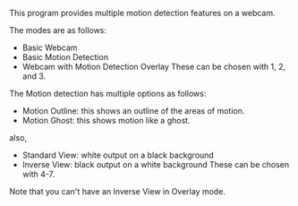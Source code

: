 This program provides multiple motion detection features on a webcam.

The modes are as follows:
- Basic Webcam
- Basic Motion Detection
- Webcam with Motion Detection Overlay
These can be chosen with 1, 2, and 3.

The Motion detection has multiple options as follows:
- Motion Outline: this shows an outline of the areas of motion.
- Motion Ghost: this shows motion like a ghost.

also,
- Standard View: white output on a black background
- Inverse View: black output on a white background
These can be chosen with 4-7.

Note that you can't have an Inverse View in Overlay mode.

